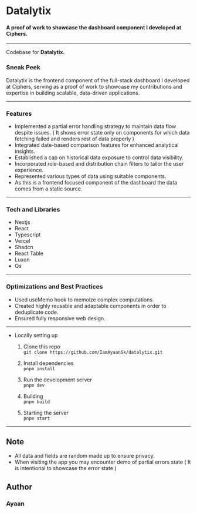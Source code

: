 # Datalytix
#### A proof of work to showcase the dashboard component I developed at Ciphers.

------------

Codebase for **Datalytix.**
### Sneak Peek
Datalytix is the frontend component of the full-stack dashboard I developed at Ciphers, serving as a proof of work to showcase my contributions and expertise in building scalable, 
data-driven applications.

------------

### Features
- Implemented a partial error handling strategy to maintain data flow despite issues. ( It shows error state only on components for which data fetching failed and renders rest of data properly )
- Integrated date-based comparison features for enhanced analytical insights.
- Established a cap on historical data exposure to control data visibility.
- Incorporated role-based and distribution chain filters to tailor the user experience.
- Represented various types of data using suitable components.
- As this is a frontend focused component of the dashboard the data comes from a static source.


------------

### Tech and Libraries
- Nextjs
- React
- Typescript
- Vercel
- Shadcn
- React Table
- Luxon
- Qs

------------

### Optimizations and Best Practices
- Used useMemo hook to memoize complex computations.
- Created highly reusable and adaptable components in order to deduplicate code.
- Ensured fully responsive web design.

------------ 

- Locally setting up
  1. Clone this repo  
   ```git clone https://github.com/IamAyaanSk/datalytix.git```

  2. Install dependencies  
   ```pnpm install```

  3. Run the development server   
   ```pnpm dev```
 
  4. Building   
  ```pnpm build```

  5. Starting the server   
  ```pnpm start```

------------

## Note

- All data and fields are random made up to ensure privacy.     
- When visiting the app you may encounter demo of partial errors state ( It is intentional to showcase the error state )

## Author
### Ayaan

